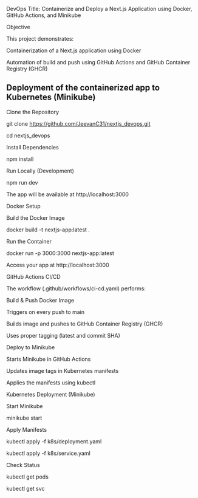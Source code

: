 DevOps
Title: Containerize and Deploy a Next.js Application using Docker, GitHub Actions, and Minikube

Objective

This project demonstrates:

Containerization of a Next.js application using Docker

Automation of build and push using GitHub Actions and GitHub Container Registry (GHCR)

Deployment of the containerized app to Kubernetes (Minikube)
------------------------------------------------------------------------------------------------------------
Clone the Repository

git clone https://github.com/JeevanC31/nextjs_devops.git

cd nextjs_devops

Install Dependencies

npm install

Run Locally (Development)

npm run dev

The app will be available at http://localhost:3000

Docker Setup

Build the Docker Image

docker build -t nextjs-app:latest .

Run the Container

docker run -p 3000:3000 nextjs-app:latest

Access your app at http://localhost:3000

GitHub Actions CI/CD

The workflow (.github/workflows/ci-cd.yaml) performs:

Build & Push Docker Image

Triggers on every push to main

Builds image and pushes to GitHub Container Registry (GHCR)

Uses proper tagging (latest and commit SHA)

Deploy to Minikube

Starts Minikube in GitHub Actions

Updates image tags in Kubernetes manifests

Applies the manifests using kubectl

Kubernetes Deployment (Minikube)

Start Minikube

minikube start

Apply Manifests

kubectl apply -f k8s/deployment.yaml

kubectl apply -f k8s/service.yaml

Check Status

kubectl get pods

kubectl get svc
